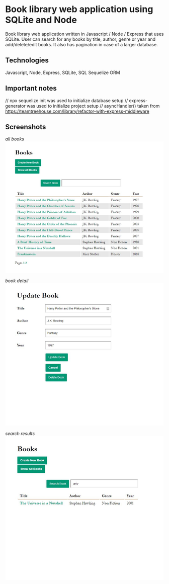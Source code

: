 # Book library web application using SQLite and Node
Book library web application written in Javascript / Node / Express that uses SQLite. 
User can search for any books by title, author, genre or year and add/delete/edit books.
It also has pagination in case of a larger database.

## Technologies
Javascript, Node, Express, SQLite, SQL Sequelize ORM

## Important notes
// npx sequelize init was used to initialize database setup
// express-generator was used to initialize project setup
// asyncHandler() taken from https://teamtreehouse.com/library/refactor-with-express-middleware

## Screenshots
*all books*
![image](https://github.com/onesoftwareengineer/techdegree-project-8/blob/master/screenshots-allbooks.JPG)


*book detail*
![image](https://github.com/onesoftwareengineer/techdegree-project-8/blob/master/screenshots-bookdetail.JPG)


*search results*
![image](https://github.com/onesoftwareengineer/techdegree-project-8/blob/master/screenshots-searchresults.JPG)
